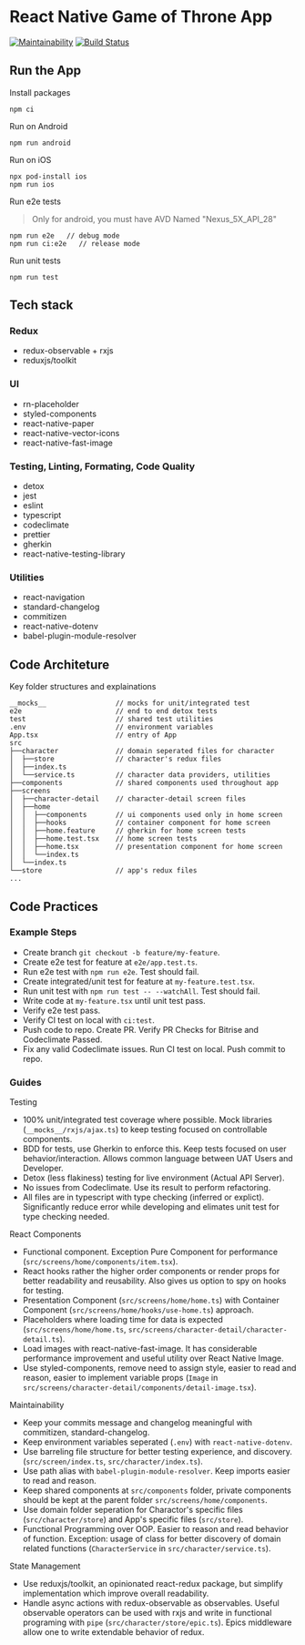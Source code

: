 # React Native Game of Throne App

[![Maintainability](https://api.codeclimate.com/v1/badges/7977c4a0d7ae8b8b37b2/maintainability)](https://codeclimate.com/github/anli/rna-got/maintainability) [![Build Status](https://app.bitrise.io/app/1542344afc29b1fa/status.svg?token=KSPTvZEsaloEiwwCP5ywWg&branch=develop)](https://app.bitrise.io/app/1542344afc29b1fa)

## Run the App

Install packages

```
npm ci
```

Run on Android

```
npm run android
```

Run on iOS

```
npx pod-install ios
npm run ios
```

Run e2e tests

> Only for android, you must have AVD Named "Nexus_5X_API_28"

```
npm run e2e   // debug mode
npm run ci:e2e   // release mode
```

Run unit tests

```
npm run test
```

## Tech stack

### Redux

- redux-observable + rxjs
- reduxjs/toolkit

### UI

- rn-placeholder
- styled-components
- react-native-paper
- react-native-vector-icons
- react-native-fast-image

### Testing, Linting, Formating, Code Quality

- detox
- jest
- eslint
- typescript
- codeclimate
- prettier
- gherkin
- react-native-testing-library

### Utilities

- react-navigation
- standard-changelog
- commitizen
- react-native-dotenv
- babel-plugin-module-resolver

## Code Architeture

Key folder structures and explainations

```
__mocks__                 // mocks for unit/integrated test
e2e                       // end to end detox tests
test                      // shared test utilities
.env                      // environment variables
App.tsx                   // entry of App
src
├──character              // domain seperated files for character
│  ├──store               // character's redux files
│  ├──index.ts
│  └──service.ts          // character data providers, utilities
├──components             // shared components used throughout app
├──screens
│  ├──character-detail    // character-detail screen files
│  ├──home
│  │  ├──components       // ui components used only in home screen
│  │  ├──hooks            // container component for home screen
│  │  ├──home.feature     // gherkin for home screen tests
│  │  ├──home.test.tsx    // home screen tests
│  │  ├──home.tsx         // presentation component for home screen
│  │  └──index.ts
│  └──index.ts
└──store                  // app's redux files
...
```

## Code Practices

### Example Steps

- Create branch `git checkout -b feature/my-feature`.
- Create e2e test for feature at `e2e/app.test.ts`.
- Run e2e test with `npm run e2e`. Test should fail.
- Create integrated/unit test for feature at `my-feature.test.tsx`.
- Run unit test with `npm run test -- --watchAll`. Test should fail.
- Write code at `my-feature.tsx` until unit test pass.
- Verify e2e test pass.
- Verify CI test on local with `ci:test`.
- Push code to repo. Create PR. Verify PR Checks for Bitrise and Codeclimate Passed.
- Fix any valid Codeclimate issues. Run CI test on local. Push commit to repo.

### Guides

Testing

- 100% unit/integrated test coverage where possible. Mock libraries (`__mocks__/rxjs/ajax.ts`) to keep testing focused on controllable components.
- BDD for tests, use Gherkin to enforce this. Keep tests focused on user behavior/interaction. Allows common language between UAT Users and Developer.
- Detox (less flakiness) testing for live environment (Actual API Server).
- No issues from Codeclimate. Use its result to perform refactoring.
- All files are in typescript with type checking (inferred or explict). Significantly reduce error while developing and elimates unit test for type checking needed.

React Components

- Functional component. Exception Pure Component for performance (`src/screens/home/components/item.tsx`).
- React hooks rather the higher order components or render props for better readability and reusability. Also gives us option to spy on hooks for testing.
- Presentation Component (`src/screens/home/home.ts`) with Container Component (`src/screens/home/hooks/use-home.ts`) approach.
- Placeholders where loading time for data is expected (`src/screens/home/home.ts`, `src/screens/character-detail/character-detail.ts`).
- Load images with react-native-fast-image. It has considerable performance improvement and useful utility over React Native Image.
- Use styled-components, remove need to assign style, easier to read and reason, easier to implement variable props (`Image` in `src/screens/character-detail/components/detail-image.tsx`).

Maintainability

- Keep your commits message and changelog meaningful with commitizen, standard-changelog.
- Keep environment variables seperated (`.env`) with `react-native-dotenv`.
- Use barreling file structure for better testing experience, and discovery. (`src/screen/index.ts`, `src/character/index.ts`).
- Use path alias with `babel-plugin-module-resolver`. Keep imports easier to read and reason.
- Keep shared components at `src/components` folder, private components should be kept at the parent folder `src/screens/home/components`.
- Use domain folder seperation for Charactor's specific files (`src/character/store`) and App's specific files (`src/store`).
- Functional Programming over OOP. Easier to reason and read behavior of function. Exception: usage of class for better discovery of domain related functions (`CharacterService` in `src/character/service.ts`).

State Management

- Use reduxjs/toolkit, an opinionated react-redux package, but simplify implementation which improve overall readability.
- Handle async actions with redux-observable as observables. Useful observable operators can be used with rxjs and write in functional programing with `pipe` (`src/character/store/epic.ts`). Epics middleware allow one to write extendable behavior of redux.
